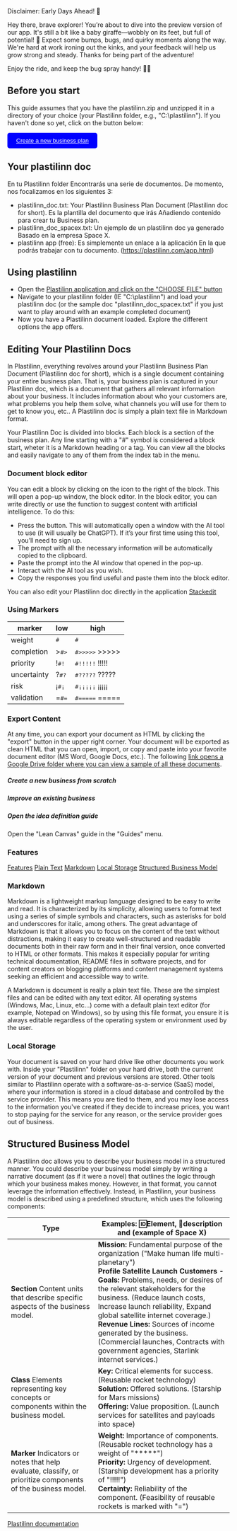 <div role="alert" class="alert alert-error">
  <svg
    xmlns="http://www.w3.org/2000/svg"
    class="h-6 w-6 shrink-0 stroke-current"
    fill="none"
    viewBox="0 0 24 24">
    <path
      stroke-linecap="round"
      stroke-linejoin="round"
      stroke-width="2"
      d="M10 14l2-2m0 0l2-2m-2 2l-2-2m2 2l2 2m7-2a9 9 0 11-18 0 9 9 0 0118 0z" />
  </svg>
  <span>Disclaimer: Early Days Ahead! 🚧

Hey there, brave explorer! You’re about to dive into the preview version of our app. It's still a bit like a baby giraffe—wobbly on its feet, but full of potential! 🦒 Expect some bumps, bugs, and quirky moments along the way. We're hard at work ironing out the kinks, and your feedback will help us grow strong and steady. Thanks for being part of the adventure!

Enjoy the ride, and keep the bug spray handy! 🐛✨</span></br>
</div>

## Before you start

This guide assumes that you have the plastilinn.zip and unzipped it in a directory of your choice (your Plastilinn folder, e.g., "C:\plastilinn"). If you haven't done so yet, click on the button below:

<button style="background-color: blue; color: white; padding: 10px 20px; border: none; border-radius: 5px; cursor: pointer;">
    <a href="https://tally.so/r/mZYMey" target="_blank" style="color: white;"><i class="fa-solid fa-file-arrow-down"></i> Create a new business plan</a>
</button>

## Your plastilinn doc

En tu Plastilinn folder Encontrarás una serie de documentos. De momento, nos focalizamos en los siguientes 3: 

- plastilinn_doc.txt: Your Plastilinn Business Plan Document (Plastilinn doc for short). Es la plantilla del documento que irás Añadiendo contenido para crear tu Business plan.
- plastilinn_doc_spacex.txt: Un ejemplo de un plastilinn doc ya generado Basado en la empresa Space X.
- plastilinn app (free): Es simplemente un enlace a la aplicación En la que podrás trabajar con tu documento. (https://plastilinn.com/app.html)

## Using plastilinn

- Open the <a href="https://plastilinn.com/app.html" target="_blank">Plastilinn application and click on the "CHOOSE FILE" button</a>
- Navigate to your plastilinn folder (IE "C:\plastilinn") and load your plastilinn doc (or the sample doc "plastilinn_doc_spacex.txt" if you just want to play around with an example completed document)
- Now you have a Plastilinn document loaded. Explore the different options the app offers.

## Editing Your Plastilinn Docs

In Plastilinn, everything revolves around your Plastilinn Business Plan Document (Plastilinn doc for short), which is a single document containing your entire business plan. That is, your business plan is captured in your Plastilinn doc, which is a document that gathers all relevant information about your business. It includes information about who your customers are, what problems you help them solve, what channels you will use for them to get to know you, etc.. A Plastilinn doc is simply a plain text file in Markdown format.

Your Plastilinn Doc is divided into blocks. Each block is a section of the business plan. Any line starting with a "#" symbol is considered a block start, wheter it is a Markdown heading or a tag. You can view all the blocks and easily navigate to any of them from the index tab in the menu.

### Document block editor

You can edit a block by clicking on the icon to the right of the block. This will open a pop-up window, the block editor. In the block editor, you can write directly or use the function to suggest content with artificial intelligence. To do this:

- Press the button. This will automatically open a window with the AI tool to use (it will usually be ChatGPT). If it’s your first time using this tool, you’ll need to sign up.
- The prompt with all the necessary information will be automatically copied to the clipboard.
- Paste the prompt into the AI window that opened in the pop-up.
- Interact with the AI tool as you wish.
- Copy the responses you find useful and paste them into the block editor.

You can also edit your Plastilinn doc directly in the application <a href="https://stackedit.io/app#" target="_blank">Stackedit</a>

### Using Markers

| marker | low | high |
| --- | --- | --- |
| weight | <span data-tag='*'>*</span><kbd class='kbd kbd-xs'>#*</kbd> | <kbd class='kbd kbd-xs'>#*****</kbd> <span data-tag='*****'>*****</span> |
| completion | <span data-tag='>'>></span><kbd class='kbd kbd-xs'>#></kbd> | <kbd class='kbd kbd-xs'>#>>>>></kbd> <span data-tag='>>>>>'>>>>>></span> |
| priority | <span data-tag='!'>!</span><kbd class='kbd kbd-xs'>#!</kbd> | <kbd class='kbd kbd-xs'>#!!!!!</kbd> <span data-tag='!!!!!'>!!!!!</span> |
| uncertainty | <span data-tag='?'>?</span><kbd class='kbd kbd-xs'>#?</kbd> | <kbd class='kbd kbd-xs'>#?????</kbd> <span data-tag='?????'>?????</span> |
| risk | <span data-tag='¡'>¡</span><kbd class='kbd kbd-xs'>#¡</kbd> | <kbd class='kbd kbd-xs'>#¡¡¡¡¡</kbd> <span data-tag='¡¡¡¡¡'>¡¡¡¡¡</span> |
| validation | <span data-tag='='>=</span><kbd class='kbd kbd-xs'>#=</kbd> | <kbd class='kbd kbd-xs'>#=====</kbd> <span data-tag='====='>=====</span> |

### Export Content

At any time, you can export your document as HTML by clicking the "export" button in the upper right corner. Your document will be exported as clean HTML that you can open, import, or copy and paste into your favorite document editor (MS Word, Google Docs, etc.). The following <a href="https://drive.google.com/drive/folders/1IbMu1j6hqWG0BLllePYftHpzubjxCEQy?usp=sharing" target="_blank">link opens a Google Drive folder where you can view a sample of all these documents</a>.

##### Create a new business from scratch

##### Improve an existing business

##### Open the idea definition guide

Open the "Lean Canvas" guide in the "Guides" menu.

### Features

[Features](#features)
[Plain Text](#plain-text)
[Markdown](#markdown)
[Local Storage](#local-storage)
[Structured Business Model](#structured-business-model)

### Markdown

Markdown is a lightweight markup language designed to be easy to write and read. It is characterized by its simplicity, allowing users to format text using a series of simple symbols and characters, such as asterisks for bold and underscores for italic, among others. The great advantage of Markdown is that it allows you to focus on the content of the text without distractions, making it easy to create well-structured and readable documents both in their raw form and in their final version, once converted to HTML or other formats. This makes it especially popular for writing technical documentation, README files in software projects, and for content creators on blogging platforms and content management systems seeking an efficient and accessible way to write.

A Markdown is document is really a plain text file. These are the simplest files and can be edited with any text editor. All operating systems (Windows, Mac, Linux, etc...) come with a default plain text editor (for example, Notepad on Windows), so by using this file format, you ensure it is always editable regardless of the operating system or environment used by the user.

### Local Storage

Your document is saved on your hard drive like other documents you work with. Inside your "Plastilinn" folder on your hard drive, both the current version of your document and previous versions are stored. Other tools similar to Plastilinn operate with a software-as-a-service (SaaS) model, where your information is stored in a cloud database and controlled by the service provider. This means you are tied to them, and you may lose access to the information you've created if they decide to increase prices, you want to stop paying for the service for any reason, or the service provider goes out of business.

## Structured Business Model

A Plastilinn doc allows you to describe your business model in a structured manner. You could describe your business model simply by writing a narrative document (as if it were a novel) that outlines the logic through which your business makes money. However, in that format, you cannot leverage the information effectively. Instead, in Plastilinn, your business model is described using a predefined structure, which uses the following components:

| Type | Examples: 🆔Element, 📖description and (example of Space X)|
|------------|-------------------------------------------------------|
| **Section** Content units that describe specific aspects of the business model. | **Mission:** Fundamental purpose of the organization ("Make human life multi-planetary")<br>**Profile Satellite Launch Customers - Goals:** Problems, needs, or desires of the relevant stakeholders for the business. (Reduce launch costs, Increase launch reliability, Expand global satellite internet coverage.)<br>**Revenue Lines:** Sources of income generated by the business. (Commercial launches, Contracts with government agencies, Starlink internet services.)|
| **Class** Elements representing key concepts or components within the business model. | **Key:** Critical elements for success. (Reusable rocket technology)<br>**Solution:** Offered solutions. (Starship for Mars missions)<br>**Offering:** Value proposition. (Launch services for satellites and payloads into space) |
| **Marker** Indicators or notes that help evaluate, classify, or prioritize components of the business model. | **Weight:** Importance of components. (Reusable rocket technology has a weight of "*****")<br>**Priority:** Urgency of development. (Starship development has a priority of "!!!!!")<br>**Certainty:** Reliability of the component. (Feasibility of reusable rockets is marked with "=")|

[Plastilinn documentation](https://xbokmd.github.io/plastilinn/index.html#/)

### xBoK

The metamodel describes the structure and essential elements that should be considered when designing and analyzing business models. This structure includes components such as "key", "organization", "journey", "assumption", "solution", "offering", and many more, each with its own symbol, color, and detailed definition. These elements cover a wide range of critical aspects of a business, from key resources and activities to value propositions, customer segments, and relationships with them.